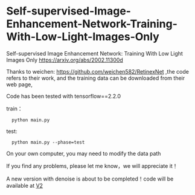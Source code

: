 # Self-supervised-Image-Enhancement-Network-Training-With-Low-Light-Images-Only
Self-supervised Image Enhancement Network: Training With Low Light Images Only
https://arxiv.org/abs/2002.11300d

Thanks to weichen: https://github.com/weichen582/RetinexNet ,the code refers to their work, and the training data can be 
downloaded from their web page, 

Code has been tested with tensorflow==2.2.0

train：

      python main.py
      
test:

      python main.py --phase=test

On your own computer, you may need to modify the data path

If you find any problems, please let me know，we will appreciate it！

A new version with denoise is about to be completed！code will be available at [V2](https://github.com/hitzhangyu/V2-Self-supervised-Image-Enhancement-Network-Training-With-Low-Light-Images-Only)
